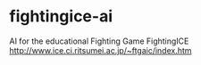 # fightingice-ai
AI for the educational Fighting Game FightingICE http://www.ice.ci.ritsumei.ac.jp/~ftgaic/index.htm
